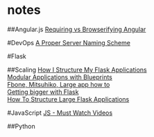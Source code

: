 notes
=====


##Angular.js
[Requiring vs Browserifying Angular](http://developer.telerik.com/featured/requiring-vs-browerifying-angular/)


#DevOps
[A Proper Server Naming Scheme](http://mnx.io/blog/a-proper-server-naming-scheme/)



#Flask

##Scaling
[How I Structure My Flask Applications](http://mattupstate.com/python/2013/06/26/how-i-structure-my-flask-applications.html) <br>
[Modular Applications with Blueprints](http://flask.pocoo.org/docs/blueprints/#blueprints) <br>
[Fbone, Mitsuhiko, Large app how to](https://github.com/mitsuhiko/flask/wiki/Large-app-how-to) <br>
[Getting bigger with Flask](http://maximebf.com/blog/2012/11/getting-bigger-with-flask/#.U8S0Oo1dVoj) <br>
[How To Structure Large Flask Applications](https://www.digitalocean.com/community/tutorials/how-to-structure-large-flask-applications) <br>

#JavaScript
[JS - Must Watch Videos](https://github.com/bolshchikov/js-must-watch)


##Python

